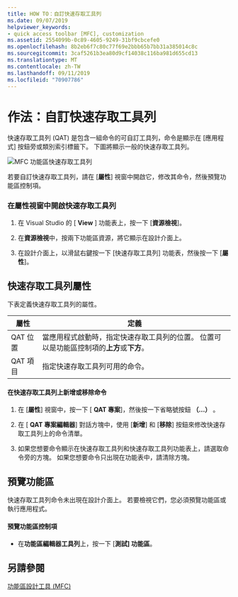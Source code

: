 ```yaml
---
title: HOW TO：自訂快速存取工具列
ms.date: 09/07/2019
helpviewer_keywords:
- quick access toolbar [MFC], customization
ms.assetid: 2554099b-0c89-4605-9249-31bf9cbcefe0
ms.openlocfilehash: 8b2eb6f7c80c77f69e2bbb65b7bb31a385014c8c
ms.sourcegitcommit: 3caf5261b3ea80d9cf14038c116ba981d655cd13
ms.translationtype: MT
ms.contentlocale: zh-TW
ms.lasthandoff: 09/11/2019
ms.locfileid: "70907786"
---
```

# <a name="how-to-customize-the-quick-access-toolbar"></a>作法：自訂快速存取工具列

快速存取工具列 (QAT) 是包含一組命令的可自訂工具列，命令是顯示在 [應用程式] 按鈕旁或類別索引標籤下。 下圖將顯示一般的快速存取工具列。

![MFC 功能區快速存取工具列](../mfc/media/quick_access_toolbar.png "MFC 功能區快速存取工具列")

若要自訂快速存取工具列，請在 [**屬性**] 視窗中開啟它，修改其命令，然後預覽功能區控制項。

### <a name="to-open-the-quick-access-toolbar-in-the-properties-window"></a>在屬性視窗中開啟快速存取工具列

1. 在 Visual Studio 的 [ **View** ] 功能表上，按一下 [**資源檢視**]。

1. 在**資源檢視**中，按兩下功能區資源，將它顯示在設計介面上。

1. 在設計介面上，以滑鼠右鍵按一下 [快速存取工具列] 功能表，然後按一下 [**屬性**]。

## <a name="quick-access-toolbar-properties"></a>快速存取工具列屬性

下表定義快速存取工具列的屬性。

|屬性|定義|
|--------------|----------------|
|QAT 位置|當應用程式啟動時，指定快速存取工具列的位置。 位置可以是功能區控制項的**上方**或**下方**。|
|QAT 項目|指定快速存取工具列可用的命令。|

#### <a name="to-add-or-remove-commands-on-the-quick-access-toolbar"></a>在快速存取工具列上新增或移除命令

1. 在 [**屬性**] 視窗中，按一下 [ **QAT 專案**]，然後按一下省略號按鈕 **（...）** 。

1. 在 [ **QAT 專案編輯器**] 對話方塊中，使用 [**新增**] 和 [**移除**] 按鈕來修改快速存取工具列上的命令清單。

1. 如果您想要命令顯示在快速存取工具列和快速存取工具列功能表上，請選取命令旁的方塊。 如果您想要命令只出現在功能表中，請清除方塊。

## <a name="previewing-the-ribbon"></a>預覽功能區

快速存取工具列命令未出現在設計介面上。 若要檢視它們，您必須預覽功能區或執行應用程式。

#### <a name="to-preview-the-ribbon-control"></a>預覽功能區控制項

- 在**功能區編輯器工具列**上，按一下 [**測試] 功能區**。

## <a name="see-also"></a>另請參閱

[功能區設計工具 (MFC)](../mfc/ribbon-designer-mfc.md)

